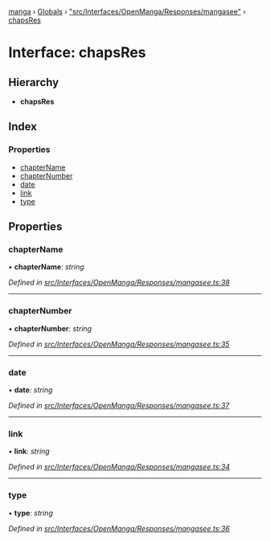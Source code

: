 [manga](../README.md) › [Globals](../globals.md) › ["src/Interfaces/OpenManga/Responses/mangasee"](../modules/_src_interfaces_openmanga_responses_mangasee_.md) › [chapsRes](_src_interfaces_openmanga_responses_mangasee_.chapsres.md)

# Interface: chapsRes

## Hierarchy

* **chapsRes**

## Index

### Properties

* [chapterName](_src_interfaces_openmanga_responses_mangasee_.chapsres.md#chaptername)
* [chapterNumber](_src_interfaces_openmanga_responses_mangasee_.chapsres.md#chapternumber)
* [date](_src_interfaces_openmanga_responses_mangasee_.chapsres.md#date)
* [link](_src_interfaces_openmanga_responses_mangasee_.chapsres.md#link)
* [type](_src_interfaces_openmanga_responses_mangasee_.chapsres.md#type)

## Properties

###  chapterName

• **chapterName**: *string*

*Defined in [src/Interfaces/OpenManga/Responses/mangasee.ts:38](https://github.com/tushar1210/manga-node/blob/a605026/src/Interfaces/OpenManga/Responses/mangasee.ts#L38)*

___

###  chapterNumber

• **chapterNumber**: *string*

*Defined in [src/Interfaces/OpenManga/Responses/mangasee.ts:35](https://github.com/tushar1210/manga-node/blob/a605026/src/Interfaces/OpenManga/Responses/mangasee.ts#L35)*

___

###  date

• **date**: *string*

*Defined in [src/Interfaces/OpenManga/Responses/mangasee.ts:37](https://github.com/tushar1210/manga-node/blob/a605026/src/Interfaces/OpenManga/Responses/mangasee.ts#L37)*

___

###  link

• **link**: *string*

*Defined in [src/Interfaces/OpenManga/Responses/mangasee.ts:34](https://github.com/tushar1210/manga-node/blob/a605026/src/Interfaces/OpenManga/Responses/mangasee.ts#L34)*

___

###  type

• **type**: *string*

*Defined in [src/Interfaces/OpenManga/Responses/mangasee.ts:36](https://github.com/tushar1210/manga-node/blob/a605026/src/Interfaces/OpenManga/Responses/mangasee.ts#L36)*
